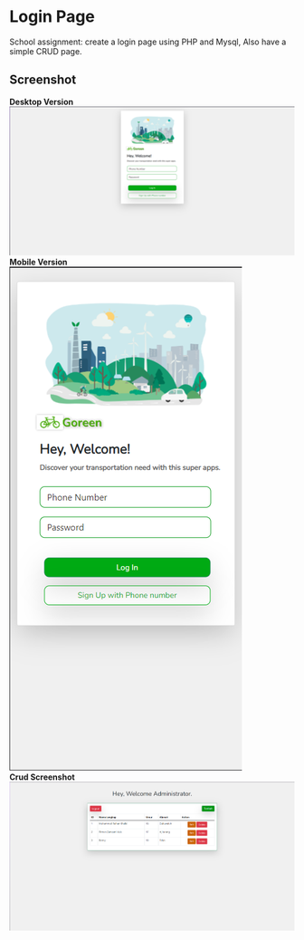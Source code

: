 # Login Page
School assignment: create a login page using PHP and Mysql, Also have a simple CRUD page.

## Screenshot
**Desktop Version**
![Alt text](./screenshot/desktop.png?raw=true "Desktop Screenshot")
<br/>
**Mobile Version**
<br/>
![Alt text](./screenshot/mobile.png?raw=true "Mobile Screenshot")
<br/>
**Crud Screenshot**
<br/>
![Alt text](./screenshot/crud.png?raw=true "CRUD Screenshot")
